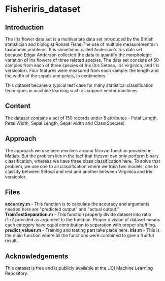 # Fisheriris_dataset
## Introduction
The Iris flower data set is a multivariate data set introduced by the British statistician and biologist Ronald Fishe.The use of multiple measurements in 
taxonomic problems. It is sometimes called Anderson's Iris data set because 
Edgar Anderson collected the data to quantify the morphologic variation of Iris 
flowers of three related species. The data set consists of 50 samples from each 
of three species of Iris (Iris Setosa, Iris virginica, and Iris versicolor).
Four features were measured from each sample: the length and the width of the 
sepals and petals, in centimeters.

This dataset became a typical test case for many statistical classification techniques
in machine learning such as support vector machines

## Content
The dataset contains a set of 150 records under 5 attributes - Petal Length, Petal Width, Sepal Length, Sepal width and Class(Species).

## Approach
The approach we use here revolves around fitcsvm function provided in Matlab. But the 
problem lies in the fact that fitcsvm can only perform binary classification, whereas
we have three class classification here. To solve that problem, we use one to all
classification where we train two models, one to classify between Setosa and rest and 
another between Virginica and Iris versicolor. 

## Files
**accuracy.m** - This function is to calculate the accuracy and arguments needed here are "predicted output" and "actual output."
**TrainTestSeparation.m** - This function properly divide dataset into ratio r1:r2 provided as argument to the function. Proper
division of dataset means each category have equal contribution to separation with proper shuffling.
**predict_values.m** - Training and testing part take place here.
**iris.m** - This is the main function where all the functions were combined to give a fruitful result.

## Acknowledgements
This dataset is free and is publicly available at the UCI Machine Learning Repository.
